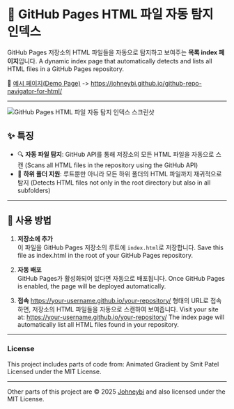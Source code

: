 

# 📁 GitHub Pages HTML 파일 자동 탐지 인덱스

GitHub Pages 저장소의 HTML 파일들을 자동으로 탐지하고 보여주는 **목록 index 페이지**입니다.
A dynamic index page that automatically detects and lists all HTML files in a GitHub Pages repository.

🔗 [예시 페이지(Demo Page)](https://johneybi.github.io/github-repo-navigator-for-html/) -> https://johneybi.github.io/github-repo-navigator-for-html/

---

![GitHub Pages HTML 파일 자동 탐지 인덱스 스크린샷](https://johneybi.github.io/github-repo-navigator-for-html/screen_shot.png)

## ✨ 특징

- 🔍 **자동 파일 탐지**: GitHub API를 통해 저장소의 모든 HTML 파일을 자동으로 스캔 (Scans all HTML files in the repository using the GitHub API)  
- 📂 **하위 폴더 지원**: 루트뿐만 아니라 모든 하위 폴더의 HTML 파일까지 재귀적으로 탐지 (Detects HTML files not only in the root directory but also in all subfolders)

---

## 🚀 사용 방법

1. **저장소에 추가**  
   이 파일을 GitHub Pages 저장소의 루트에 `index.html`로 저장합니다.
   Save this file as index.html in the root of your GitHub Pages repository.

3. **자동 배포**  
   GitHub Pages가 활성화되어 있다면 자동으로 배포됩니다.
   Once GitHub Pages is enabled, the page will be deployed automatically.

5. **접속** 
   https://your-username.github.io/your-repository/
   형태의 URL로 접속하면, 저장소의 HTML 파일들을 자동으로 스캔하여 보여줍니다.
   Visit your site at:
   https://your-username.github.io/your-repository/
   The index page will automatically list all HTML files found in your repository.

---


### License

This project includes parts of code from:
Animated Gradient by Smit Patel  
Licensed under the MIT License.

---

Other parts of this project are © 2025 [Johneybi](https://github.com/johneybi) and also licensed under the MIT License.
